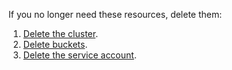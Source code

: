 If you no longer need these resources, delete them:

1. [Delete the cluster](../../../data-proc/operations/cluster-delete.md).
1. [Delete buckets](../../../storage/operations/buckets/delete.md).
1. [Delete the service account](../../../iam/operations/sa/delete.md).
